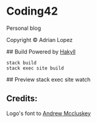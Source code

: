 # Coding42
Personal blog

Copyright &copy; Adrian Lopez

## Build
Powered by [Hakyll](https://jaspervdj.be/hakyll/)

    stack build
    stack exec site build

## Preview
    stack exec site watch

## Credits:
Logo's font to [Andrew Mccluskey](http://www.fontspace.com/nal/vermin-vibes-2-black)
